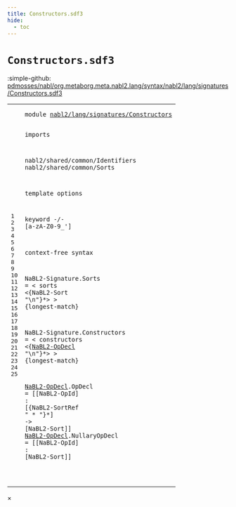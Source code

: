 ```yaml
---
title: Constructors.sdf3
hide:
  - toc
---
```


# `Constructors.sdf3`

:simple-github: [pdmosses/nabl/org.metaborg.meta.nabl2.lang/syntax/nabl2/lang/signatures/Constructors.sdf3]

[pdmosses/nabl/org.metaborg.meta.nabl2.lang/syntax/nabl2/lang/signatures/Constructors.sdf3]: https://github.com/pdmosses/nabl/blob/master/org.metaborg.meta.nabl2.lang/syntax/nabl2/lang/signatures/Constructors.sdf3 "The source file on GitHub"

<div class="sdf3"><table class="highlighttable"><tbody><tr><td class="linenos"><div class="linenodiv"><pre><span></span>1
2
3
4
5
6
7
8
9
10
11
12
13
14
15
16
17
18
19
20
21
22
23
24
25
</pre></div></td>
<td class="code"><pre><code><span class="keyword">module</span> <a href="../Signature.sdf3/#nabl2/lang/signatures/Constructors_6_3" id="nabl2/lang/signatures/Constructors_1_8" title="Referenced at ../Signature.sdf3 line 6">nabl2/lang/signatures/Constructors</a>

<span class="keyword">imports</span>

  <span title="External reference">nabl2/shared/common/Identifiers</span>
  <span title="External reference">nabl2/shared/common/Sorts</span>

<span class="keyword">template options</span>

  <span class="keyword">keyword</span> -/- [<span class="cons_Regular">a</span>-<span class="cons_Regular">z</span><span class="cons_Regular">A</span>-<span class="cons_Regular">Z</span><span class="cons_Regular">0</span>-<span class="cons_Regular">9</span>\_\']

<span class="keyword">context-free syntax</span>

  <span id="NaBL2-Signature_14_3" title="Not referenced">NaBL2-Signature</span>.<span class="cons_Constructor"><span id="Sorts_14_19" title="Not referenced">Sorts</span></span> = &lt;
    <span class="cons_String">sorts</span>
      &lt;{<span title="External reference">NaBL2-Sort</span> <span class="cons_Lit">"\n"</span>}*&gt;
  &gt; {<span class="keyword">longest-match</span>}

  <span id="NaBL2-Signature_19_3" title="Not referenced">NaBL2-Signature</span>.<span class="cons_Constructor"><span id="Constructors_19_19" title="Not referenced">Constructors</span></span> = &lt;
    <span class="cons_String">constructors</span>
      &lt;{<a href="#NaBL2-OpDecl_24_3" id="NaBL2-OpDecl_21_9" title="Defined at line 24, 25">NaBL2-OpDecl</a> <span class="cons_Lit">"\n"</span>}*&gt;
  &gt; {<span class="keyword">longest-match</span>}

  <a href="#NaBL2-OpDecl_21_9" id="NaBL2-OpDecl_24_3" title="Referenced at line 21">NaBL2-OpDecl</a>.<span class="cons_Constructor"><span id="OpDecl_24_16" title="Not referenced">OpDecl</span></span>        = [[<span title="External reference">NaBL2-OpId</span>] <span class="cons_String">:</span> [{<span title="External reference">NaBL2-SortRef</span> <span class="cons_Lit">" * "</span>}*] <span class="cons_String">-&gt;</span> [<span title="External reference">NaBL2-Sort</span>]]
  <a href="#NaBL2-OpDecl_21_9" id="NaBL2-OpDecl_25_3" title="Referenced at line 21">NaBL2-OpDecl</a>.<span class="cons_Constructor"><span id="NullaryOpDecl_25_16" title="Not referenced">NullaryOpDecl</span></span> = [[<span title="External reference">NaBL2-OpId</span>] <span class="cons_String">:</span> [<span title="External reference">NaBL2-Sort</span>]]

</code></pre></td></tr></tbody></table></div>

<div id="modal">
  <div id="modal-content">
    <span id="modal-close">&times;</span>
    <h2 id="modal-h2"></h2>
    <p  id="modal-p"></p>
    <ul id="modal-ul"></ul>
  </div>
</div>
